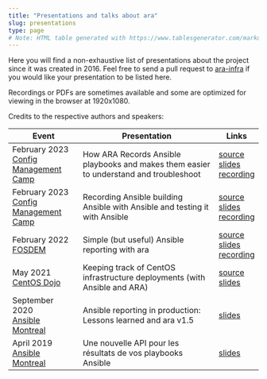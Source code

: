 ```yaml
---
title: "Presentations and talks about ara"
slug: presentations
type: page
# Note: HTML table generated with https://www.tablesgenerator.com/markdown_tables
---
```


Here you will find a non-exhaustive list of presentations about the project since it was created in 2016.
Feel free to send a pull request to [ara-infra](https://github.com/ansible-community/ara-infra/blob/master/website/content/presentations.md) if you would like your presentation to be listed here.

Recordings or PDFs are sometimes available and some are optimized for viewing in the browser at 1920x1080.

Credits to the respective authors and speakers:

| Event                                                                          | Presentation                                                                           | Links                                                                                                                                                                                                                                                                      |
|--------------------------------------------------------------------------------|----------------------------------------------------------------------------------------|----------------------------------------------------------------------------------------------------------------------------------------------------------------------------------------------------------------------------------------------------------------------------|
| February 2023<br>[Config Management Camp](https://cfgmgmtcamp.eu)              | How ARA Records Ansible playbooks and makes them easier to understand and troubleshoot | [source](https://github.com/ansible-community/ara-infra)<br>[slides](https://ara.recordsansible.org/presentations/cfg-mgmt-2023/how-ara-records-ansible-playbooks.html)<br>[recording](https://www.youtube.com/watch?v=IXSqwIbUaIw)                               |
| February 2023<br>[Config Management Camp](https://cfgmgmtcamp.eu)              | Recording Ansible building Ansible with Ansible and testing it with Ansible            | [source](https://github.com/ansible-community/ara-infra)<br>[slides](https://ara.recordsansible.org/presentations/cfg-mgmt-2023/recording-ansible-building-ansible.html)<br>[recording](https://www.youtube.com/watch?v=5_QEhQRfKRo)                              |
| February 2022<br>[FOSDEM](https://fosdem.org)                                  | Simple (but useful) Ansible reporting with ara                                         | [source](https://github.com/ansible-community/ara-infra)<br>[slides](https://ara.recordsansible.org/presentations/fosdem-2022/simple-but-useful-ansible-reporting-with-ara.html)<br>[recording](https://archive.fosdem.org/2022/schedule/event/ansible_reporting_ara/) |
| May 2021<br>[CentOS Dojo](https://wiki.centos.org/Events/Dojo)                 | Keeping track of CentOS infrastructure deployments (with Ansible and ARA)              | [source](https://github.com/arrfab/Presentations)<br>[slides](https://ara.recordsansible.org/presentations/centos-dojo-2021/dojo-2021-ara-and-centos-infra.html)                                                                                                           |
| September 2020<br>[Ansible Montreal](https://www.meetup.com/Ansible-Montreal/) | Ansible reporting in production: Lessons learned and ara v1.5                          | [slides](https://ara.recordsansible.org/presentations/ansible-montreal-092020/ara-in-production.pdf)                                                                                                                                                                       |
| April 2019<br>[Ansible Montreal](https://www.meetup.com/Ansible-Montreal/)     | Une nouvelle API pour les résultats de vos playbooks Ansible                           | [slides](https://ara.recordsansible.org/presentations/ansible-montreal-052019/ara-api-french.pdf)                                                                                                                                                                          |
